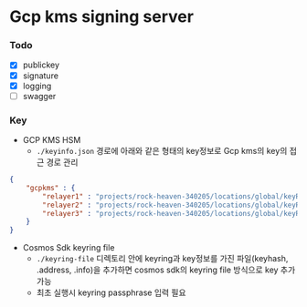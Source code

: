 # Gcp kms signing server

### Todo
- [x] publickey
- [x] signature
- [x] logging
- [ ] swagger

### Key
- GCP KMS HSM
  - `./keyinfo.json` 경로에 아래와 같은 형태의 key정보로 Gcp kms의 key의 접근 경로 관리
``` json
{
    "gcpkms" : {
        "relayer1" : "projects/rock-heaven-340205/locations/global/keyRings/xpla-test/cryptoKeys/go-test-key/cryptoKeyVersions/1",
        "relayer2" : "projects/rock-heaven-340205/locations/global/keyRings/xpla-test/cryptoKeys/go-test-key-2/cryptoKeyVersions/1",
        "relayer3" : "projects/rock-heaven-340205/locations/global/keyRings/xpla-test/cryptoKeys/go-test-key-3/cryptoKeyVersions/1"
    }
}
```
- Cosmos Sdk keyring file
  - `./keyring-file` 디렉토리 안에 keyring과 key정보를 가진 파일(keyhash, .address, .info)을 추가하면 cosmos sdk의 keyring file 방식으로 key 추가 가능
  - 최초 실행시 keyring passphrase 입력 필요